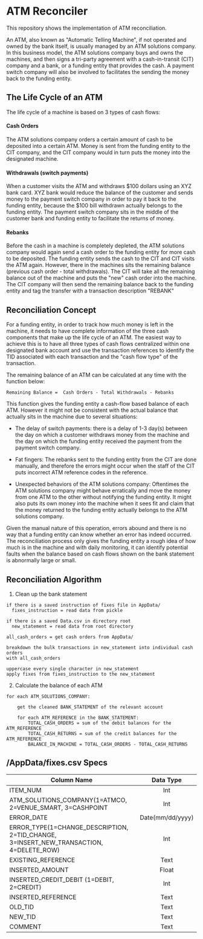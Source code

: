 # ATM Reconciler
This repository shows the implementation of ATM reconciliation.

An ATM, also known as "Automatic Telling Machine", if not operated and owned by the bank itself, is usually managed by an ATM solutions company. In this business model, the ATM solutions company buys and owns the machines, and then signs a tri-party agreement with a cash-in-transit (CIT) company and a bank, or a funding entity that provides the cash. A payment switch company will also be involved to facilitates the sending the money back to the funding entity.



## The Life Cycle of an ATM
The life cycle of a machine is based on 3 types of cash flows:

#### Cash Orders
The ATM solutions company orders a certain amount of cash to be deposited into a certain ATM. Money is sent from the funding entity to the CIT company, and the CIT company would in turn puts the money into the designated machine.

#### Withdrawals (switch payments)
When a customer visits the ATM and withdraws $100 dollars using an XYZ bank card. XYZ bank would reduce the balance of the customer and sends money to the payment switch company in order to pay it back to the funding entity, because the $100 bill withdrawn actually belongs to the funding entity. The payment switch company sits in the middle of the customer bank and funding entity to facilitate the returns of money.

#### Rebanks
Before the cash in a machine is completely depleted, the ATM solutions company would again send a cash order to the funding entity for more cash to be deposited. The funding entity sends the cash to the CIT and CIT visits the ATM again. However, there in the machines sits the remaining balance (previous cash order - total withdrawals). The CIT will take all the remaining balance out of the machine and puts the "new" cash order into the machine. The CIT company will then send the remaining balance back to the funding entity and tag the transfer with a transaction description "REBANK"


## Reconciliation Concept
For a funding entity, in order to track how much money is left in the machine, it needs to have complete information of the three cash components that make up the life cycle of an ATM. The easiest way to achieve this is to have all three types of cash flows centralized within one designated bank account and use the transaction references to identify the TID associated with each transaction and the "cash flow type" of the transaction.

The remaining balance of an ATM can be calculated at any time with the function below:

`Remaining Balance =  Cash Orders - Total Withdrawals - Rebanks`

This function gives the funding entity a cash-flow based balance of each ATM. However it might not be consistent with the actual balance that actually sits in the machine due to several situations:

* The delay of switch payments: there is a delay of 1-3 day(s) between the day on which a customer withdraws money from the machine and the day on which the funding entity received the payment from the payment switch company.

* Fat fingers: The rebanks sent to the funding entity from the CIT are done manually, and therefore the errors might occur when the staff of the CIT puts incorrect ATM reference codes in the reference.

* Unexpected behaviors of the ATM solutions company: Oftentimes the ATM solutions company might behave erratically and move the money from one ATM to the other without notifying the funding entity. It might also puts its own money into the machine when it sees fit and claim that the money returned to the funding entity actually belongs to the ATM solutions company.

Given the manual nature of this operation, errors abound and there is no way that a funding entity can know whether an error has indeed occurred. The reconciliation process only gives the funding entity a rough idea of how much is in the machine and with daily monitoring, it can identify potential faults when the balance based on cash flows shown on the bank statement is abnormally large or small.

## Reconciliation Algorithm

1. Clean up the bank statement

```
if there is a saved instruction of fixes file in AppData/
  fixes_instruction = read data from pickle

if there is a saved Data.csv in directory root
  new_statement = read data from root directory

all_cash_orders = get cash orders from AppData/

breakdown the bulk transactions in new_statement into individual cash orders
with all_cash_orders

uppercase every single character in new_statement
apply fixes from fixes_instruction to the new_statement
```

2. Calculate the balance of each ATM

```
for each ATM_SOLUTIONS_COMPANY:

    get the cleaned BANK_STATEMENT of the relevant account

    for each ATM_REFERENCE in the BANK_STATEMENT:
        TOTAL_CASH_ORDERS = sum of the debit balances for the ATM_REFERENCE
        TOTAL_CASH_RETURNS = sum of the credit balances for the ATM_REFERENCE
        BALANCE_IN_MACHINE = TOTAL_CASH_ORDERS - TOTAL_CASH_RETURNS

```

## /AppData/fixes.csv Specs

| Column Name     | Data Type       |
| ------------- |:-------------:|
|ITEM_NUM|Int|
|ATM_SOLUTIONS_COMPANY(1=ATMCO, 2=VENUE_SMART, 3=CASHPOINT|Int|
|ERROR_DATE|Date(mm/dd/yyyy)|
|ERROR_TYPE(1=CHANGE_DESCRIPTION, 2=TID_CHANGE, 3=INSERT_NEW_TRANSACTION, 4=DELETE_ROW)|Int|
|EXISTING_REFERENCE|Text|
|INSERTED_AMOUNT|Float|
|INSERTED_CREDIT_DEBIT (1=DEBIT, 2=CREDIT)|Int|
|INSERTED_REFERENCE|Text|
|OLD_TID|Text|
|NEW_TID|Text|
|COMMENT|Text|


<!-- ## Algorithm Toolbox
#### Big-O Notation
In computer science, big O notation is used to classify algorithms according to how their running time or space requirements grow as the input size grows. Click [here](https://tinyurl.com/y9tzg6sh) for the article I wrote to illustrate the basics of this concept.
#### Greedy Algorithm
The basic pattern of a greedy algorithm starts with picking a safe choice to tackle the problem, check that the safe choice works, repeat and solve smaller problems (sub-problem) with safe choices of the same concept and finish when there’s no smaller problem anymore. Click [here](https://tinyurl.com/y9twoym6) for the article I wrote to illustrate the greedy algorithm with simple toy problems.
#### Divide & Conquer
#### Dynamic Programming
## Data Structures
#### Stack
An abstract data type that allows adding and removing data on a Last-In-First-Out(LIFO) basis. It can be implemented with an array or linked-list.
#### Queue
#### Tree
#### Heap
#### Priority Queue
#### Hash Table -->
